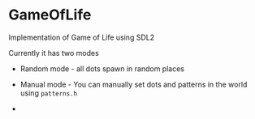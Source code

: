 # GameOfLife

Implementation of Game of Life using SDL2

Currently it has two modes
- Random mode - all dots spawn in random places
- Manual mode - You can manually set dots and patterns in the world using `patterns.h`

-  

